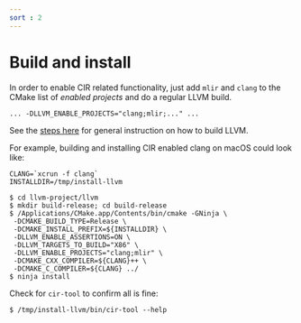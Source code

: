 ```yaml
---
sort : 2
---
```


# Build and install

In order to enable CIR related functionality, just add `mlir`
and `clang` to the CMake list of *enabled projects* and do a regular
LLVM build.

```
... -DLLVM_ENABLE_PROJECTS="clang;mlir;..." ...
```

See the [steps
here](https://llvm.org/docs/GettingStarted.html#local-llvm-configuration) for
general instruction on how to build LLVM.

For example, building and installing CIR enabled clang on macOS could look like:

```
CLANG=`xcrun -f clang`
INSTALLDIR=/tmp/install-llvm

$ cd llvm-project/llvm
$ mkdir build-release; cd build-release
$ /Applications/CMake.app/Contents/bin/cmake -GNinja \
 -DCMAKE_BUILD_TYPE=Release \
 -DCMAKE_INSTALL_PREFIX=${INSTALLDIR} \
 -DLLVM_ENABLE_ASSERTIONS=ON \
 -DLLVM_TARGETS_TO_BUILD="X86" \
 -DLLVM_ENABLE_PROJECTS="clang;mlir" \
 -DCMAKE_CXX_COMPILER=${CLANG}++ \
 -DCMAKE_C_COMPILER=${CLANG} ../
$ ninja install
```

Check for `cir-tool` to confirm all is fine:

```
$ /tmp/install-llvm/bin/cir-tool --help
```
